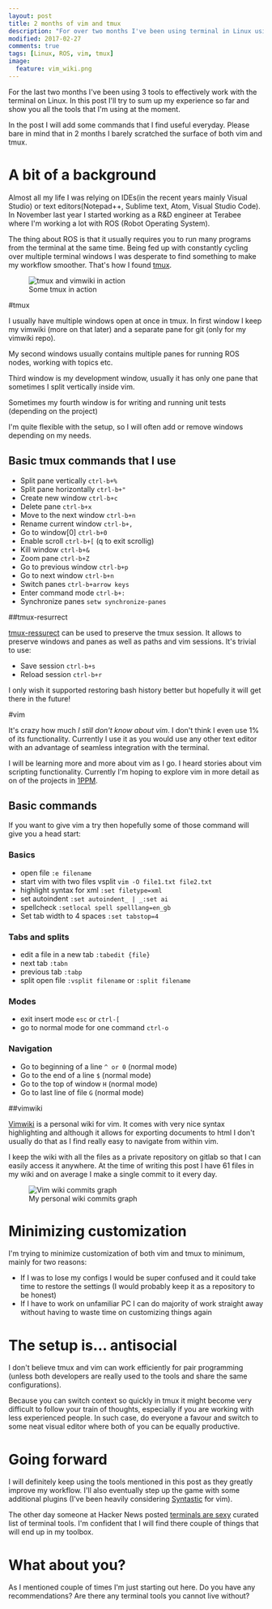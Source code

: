 ```yaml
---
layout: post
title: 2 months of vim and tmux
description: "For over two months I've been using terminal in Linux using tmux, vim and vimwiki. I'm converted now and I'm not going back to 'normal' editors. Unless..."
modified: 2017-02-27
comments: true
tags: [Linux, ROS, vim, tmux]
image:
  feature: vim_wiki.png
---
```


For the last two months I've been using 3 tools to effectively work with the terminal on Linux. In this post I'll try to sum up my experience so far and show you all the tools that I'm using at the moment.

In the post I will add some commands that I find useful everyday. Please bare in mind that in 2 months I barely scratched the surface of both vim and tmux.

<!-- more -->

# A bit of a background

Almost all my life I was relying on IDEs(in the recent years mainly Visual Studio) or text editors(Notepad++, Sublime text, Atom, Visual Studio Code). In November last year I started working as a R&D engineer at Terabee where I'm working a lot with ROS (Robot Operating System).

The thing about ROS is that it usually requires you to run many programs from the terminal at the same time. Being fed up with constantly cycling over multiple terminal windows I was desperate to find something to make my workflow smoother. That's how I found [tmux](https://tmux.github.io/).

<figure class="center">
  <img src="{{site.url}}/images/tmux.gif" alt="tmux and vimwiki in action">
	<figcaption>Some tmux in action</figcaption>
</figure>

#tmux

I usually have multiple windows open at once in tmux. In first window I keep my vimwiki (more on that later) and a separate pane for git (only for my vimwiki repo).

My second windows usually contains multiple panes for running ROS nodes, working with topics etc.

Third window is my development window, usually it has only one pane that sometimes I split vertically inside vim.

Sometimes my fourth window is for writing and running unit tests (depending on the project)

I'm quite flexible with the setup, so I will often add or remove windows depending on my needs.

## Basic tmux commands that I use

* Split pane vertically     `ctrl-b+%`
* Split pane horizontally   `ctrl-b+"`
* Create new window         `ctrl-b+c`
* Delete pane               `ctrl-b+x`
* Move to the next window   `ctrl-b+n`
* Rename current window     `ctrl-b+,`
* Go to window[0]           `ctrl-b+0`
* Enable scroll             `ctrl-b+[` (q to exit scrollig)
* Kill window               `ctrl-b+&`
* Zoom pane                 `ctrl-b+Z`
* Go to previous window     `ctrl-b+p`
* Go to next window         `ctrl-b+n`
* Switch panes              `ctrl-b+arrow keys`
* Enter command mode        `ctrl-b+:`
* Synchronize panes         `setw synchronize-panes`

##tmux-resurrect

[tmux-ressurect](https://github.com/tmux-plugins/tmux-resurrect) can be used to preserve the tmux session. It allows to preserve windows and panes as well as paths and vim sessions. It's trivial to use:

* Save session              `ctrl-b+s`
* Reload session            `ctrl-b+r`

I only wish it supported restoring bash history better but hopefully it will get there in the future!

#vim

It's crazy how much *I still don't know about vim*. I don't think I even use 1% of its functionality. Currently I use it as you would use any other text editor with an advantage of seamless integration with the terminal.

I will be learning more and more about vim as I go. I heard stories about vim scripting functionality. Currently I'm hoping to explore vim in more detail as on of the projects in [1PPM]({{site.url}}//1ppm/12-Technical-Challanges/).

## Basic commands

If you want to give vim a try then hopefully some of those command will give you a head start:

### Basics

* open file                         `:e filename`
* start vim with two files vsplit   `vim -O file1.txt file2.txt`
* highlight syntax for xml          `:set filetype=xml`
* set autoindent                    `:set autoindent_ | _:set ai`
* spellcheck                        `:setlocal spell spelllang=en_gb`
* Set tab width to 4 spaces         `:set tabstop=4`

### Tabs and splits

* edit a file in a new tab  `:tabedit {file}`
* next tab                  `:tabn`
* previous tab              `:tabp`
* split open file           `:vsplit filename` or `:split filename`

### Modes

* exit insert mode                  `esc` or `ctrl-[` 
* go to normal mode for one command `ctrl-o`

### Navigation

* Go to beginning of a line `^ or 0`  (normal mode)
* Go to the end of a line   `$`       (normal mode)
* Go to the top of window   `H`       (normal mode)
* Go to last line of file   `G`       (normal mode)

##vimwiki

[Vimwiki](https://github.com/vimwiki/vimwiki) is a personal wiki for vim. It comes with very nice syntax highlighting and although it allows for exporting documents to html I don't usually do that as I find really easy to navigate from within vim.

I keep the wiki with all the files as a private repository on gitlab so that I can easily access it anywhere. At the time of writing this post I have 61 files in my wiki and on average I make a single commit to it every day. 

<figure class="center">
  <img src="{{site.url}}/images/vim_wiki.png" alt="Vim wiki commits graph">
	<figcaption>My personal wiki commits graph</figcaption>
</figure>

# Minimizing customization

I'm trying to minimize customization of both vim and tmux to minimum, mainly for two reasons:

* If I was to lose my configs I would be super confused and it could take time to restore the settings (I would probably keep it as a repository to be honest)
* If I have to work on unfamiliar PC I can do majority of work straight away without having to waste time on customizing things again

# The setup is... **antisocial**

I don't believe tmux and vim can work efficiently for pair programming (unless both developers are really used to the tools and share the same configurations). 

Because you can switch context so quickly in tmux it might become very difficult to follow your train of thoughts, especially if you are working with less experienced people. In such case, do everyone a favour and switch to some neat visual editor where both of you can be equally productive.

# Going forward

I will definitely keep using the tools mentioned in this post as they greatly improve my workflow. I'll also eventually step up the game with some additional plugins (I've been heavily considering [Syntastic](https://github.com/vim-syntastic/syntastic) for vim).

The other day someone at Hacker News posted [terminals are sexy](https://github.com/k4m4/terminals-are-sexy) curated list of terminal tools. I'm confident that I will find there couple of things that will end up in my toolbox.

# What about you?

As I mentioned couple of times I'm just starting out here. Do you have any recommendations? Are there any terminal tools you cannot live without?
